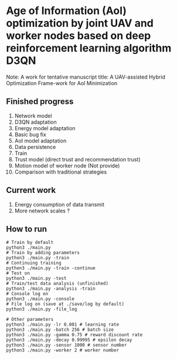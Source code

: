 # Age of Information (AoI) optimization by joint UAV and worker nodes based on deep reinforcement learning algorithm D3QN
Note: A work for tentative manuscript title: A UAV-assisted Hybrid Optimization Frame-work for AoI Minimization
## Finished progress
1. Network model
2. D3QN adaptation
3. Energy model adaptation
4. Basic bug fix
5. AoI model adaptation
6. Data persistence
7. Train
8. Trust model (direct trust and recommendation trust)
9. Motion model of worker node (Not provide)
10. Comparison with traditional strategies

## Current work
1. Energy consumption of data transmit
2. More network scales ?



## How to run
```shell
# Train by default
python3 ./main.py 
# Train by adding parameters
python3 ./main.py -train
# Continuing training
python3 ./main.py -train -continue
# Test on
python3 ./main.py -test 
# Train/test data analysis (unfinished)
python3 ./main.py -analysis -train
# Console log on
python3 ./main.py -console
# File log on (save at ./save/log by default)
python3 ./main.py -file_log

# Other parameters
python3 ./main.py -lr 0.001 # learning rate
python3 ./main.py -batch 256 # batch size
python3 ./main.py -gamma 0.75 # reward discount rate
python3 ./main.py -decay 0.99995 # epsilon decay
python3 ./main.py -sensor 1000 # sensor number
python3 ./main.py -worker 2 # worker number
